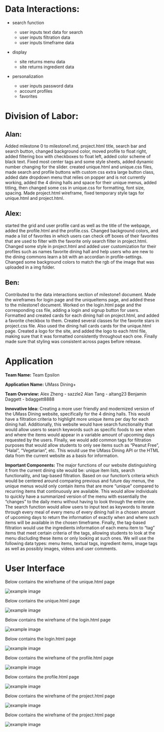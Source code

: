 # Data Interactions:
- search function
  - user inputs text data for search
  - user inputs filtration data
  - user inputs timeframe data

- display
  - site returns menu data
  - site returns ingredient data

- personalization
  - user inputs password data
  - account profiles
  - favorites


# Division of Labor:

## Alan: 
Added milestone 0 to milestone1.md, project.html title, search bar and search button, changed background color, moved profile to float right, added filtering box with checkboxes to float left, added color scheme of black text. Fixed most center tags and some style sheets, added dynamic number changing for the slider. created unique.html and unique.css files, made search and profile buttons with custom css extra large button class, added date dropdown menu that relies on popper and is not currently working, added the 4 dining halls and space for their unique menus, added titling, then changed some css in unique.css for formatting, font size, spacing. Made project.html wireframe, fixed temporary style tags for unique.html and project.html.

## Alex: 
started the grid and user profile card as well as the title of the webpage, added the profile.html and the profile.css. Changed background colors, and made a list of favorites in which users can check off boxes of their favorites that are used to filter with the favorite only search filter in project.html. Changed some style in project.html and added user customization for their profiles such as names favorite dining hall and help users who are new to the dining commons learn a bit with an accordian in profile-settings. Changed some background colors to match the rgb of the image that was uploaded in a img folder. 

## Ben: 
Contributed to the data interactions section of milestone1 document.  Made the wireframes for login page and the uniqueItems page, and added these to the milestone1 document. Worked on the login.html page and the corresponding css file, adding a login and signup button for users. Formatted and created cards for each dining hall on project.html, and added a favorite checkbox to them. Created several classes for the favorite stars in project.css file. Also used the dining hall cards cards for the unique.html page. Created a logo for the site, and added the logo to each html file, making sure that it was formatted consistently throughout each one. Finally made sure that styling was consistent across pages before release. 

# Application

**Team Name:** Team Epsilon

**Application Name:** UMass Dining+

**Team Overview:** Alex Zheng - sazzle2 Alan Tang - altang23 Benjamin Daggett - bdaggett8888

**Innovative Idea:** Creating a more user friendly and modernized version of the UMass Dining website, specifically for the 4 dining halls. This would have a filtration criteria to highlight more unique items per day for each dining hall. Additionally, this website would have search functionality that would allow users to search keywords such as specific foods to see when and where the items would appear in a variable amount of upcoming days requested by the users. FInally, we would add common tags for filtration purposes that would allow students to only see items such as “Peanut Free”, “Halal”, “Vegetarian”, etc. This would use the UMass Dining API or the HTML data from the current website as a basis for information.

**Important Components:** The major functions of our website distinguishing it from the current dining site would be: unique item lists, search functionality, and tag-based filtration. Based on our function’s criteria which would be centered around comparing previous and future day menus, the unique menus would only contain items that are more “unique” compared to recurring items that continuously are available. This would allow individuals to quickly have a summarized version of the menu with essentially the “changes” to the daily menu without having to look through the entire one. The search function would allow users to input text as keywords to iterate through every meal of every menu of every dining hall in a chosen amount of upcoming days to return the information of exactly when and where such items will be available in the chosen timeframe. Finally, the tag-based filtration would use the ingredients information of each menu item to “tag” items that meet certain criteria of the tags, allowing students to look at the menu discluding these items or only looking at such ones. We will use the following data types: menu items, textual tags, ingredient items, image tags as well as possibly images, videos and user comments.

# User Interface

Below contains the wireframe of the unique.html page

![example image](/img/uniqueWF.png)

Below contains the unique.html page

![example image](/img/uniqueWP.png)


Below contains the wireframe of the login.html page

![example image](/img/loginWF.png)

Below contains the login.html page

![example image](/img/loginWP.png)


Below contains the wireframe of the profile.html page

![example image](/img/profileWF.png)

Below contains the profile.html page

![example image](/img/profileWP.png)


Below contains the wireframe of the project.html page

![example image](/img/projectWF.png)

Below contains the wireframe of the project.html page

![example image](/img/projectWP.png)


